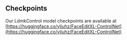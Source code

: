 ## Checkpoints

Our LdmkControl model checkpoints are available at [https://huggingface.co/yliuhz/FaceEditXL-ControlNet](https://huggingface.co/yliuhz/FaceEditXL-ControlNet)